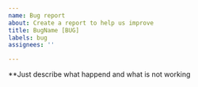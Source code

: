 ```yaml
---
name: Bug report
about: Create a report to help us improve
title: BugName [BUG]
labels: bug
assignees: ''

---
```


**Just describe what happend and what is not working
